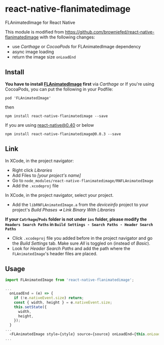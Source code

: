 # react-native-flanimatedimage
FLAnimatedImage for React Native

This module is modified from https://github.com/browniefed/react-native-flanimatedimage with the following changes: 
* use _Carthage_ or _CocoaPods_ for FLAnimatedImage dependency
* async image loading
* return the image size `onLoadEnd`

## Install

**You have to install [FLAnimatedImage](https://github.com/Flipboard/FLAnimatedImage) first** via _Carthage_ or If you're using CocoaPods, you can put the following in your Podfile:

```
pod 'FLAnimatedImage'
```

then

```shell
npm install react-native-flanimatedimage --save
```

If you are using react-native@0.40 or below
```shell
npm install react-native-flanimatedimage@0.0.3 --save
```

## Link

In XCode, in the project navigator:
- Right click _Libraries_
- Add Files to _[your project's name]_
- Go to `node_modules/react-native-flanimatedimage/RNFLAnimatedImage`
- Add the `.xcodeproj` file

In XCode, in the project navigator, select your project.
- Add the `libRNFLAnimatedImage.a` from the _deviceinfo_ project to your project's _Build Phases ➜ Link Binary With Libraries_

**If your `Catrhage`/`Pods` folder is not under `ios` folder, please modify the `Headers Search Paths` in `Build Settings - Search Paths - Header Search Paths`**
- Click `.xcodeproj` file you added before in the project navigator and go the _Build Settings_ tab. Make sure _All_ is toggled on (instead of _Basic_).
- Look for _Header Search Paths_ and add the path where the `FLAnimatedImage`'s header files are placed. 

## Usage

```js
import FLAnimatedImage from 'react-native-flanimatedimage';

...
  onLoadEnd = (e) => {
    if (!e.nativeEvent.size) return;
    const { width, height } = e.nativeEvent.size;
    this.setState({
      width,
      height,
    });
  }
...
  <FLAnimatedImage style={style} source={source} onLoadEnd={this.onLoadEnd} />
...
```
